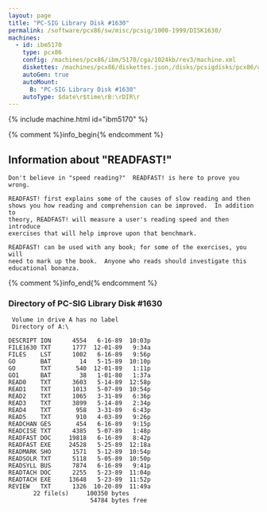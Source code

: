 ```yaml
---
layout: page
title: "PC-SIG Library Disk #1630"
permalink: /software/pcx86/sw/misc/pcsig/1000-1999/DISK1630/
machines:
  - id: ibm5170
    type: pcx86
    config: /machines/pcx86/ibm/5170/cga/1024kb/rev3/machine.xml
    diskettes: /machines/pcx86/diskettes.json,/disks/pcsigdisks/pcx86/diskettes.json
    autoGen: true
    autoMount:
      B: "PC-SIG Library Disk #1630"
    autoType: $date\r$time\rB:\rDIR\r
---
```


{% include machine.html id="ibm5170" %}

{% comment %}info_begin{% endcomment %}

## Information about "READFAST!"

    Don't believe in "speed reading?"  READFAST! is here to prove you
    wrong.
    
    READFAST! first explains some of the causes of slow reading and then
    shows you how reading and comprehension can be improved.  In addition to
    theory, READFAST! will measure a user's reading speed and then introduce
    exercises that will help improve upon that benchmark.
    
    READFAST! can be used with any book; for some of the exercises, you will
    need to mark up the book.  Anyone who reads should investigate this
    educational bonanza.
{% comment %}info_end{% endcomment %}


### Directory of PC-SIG Library Disk #1630

     Volume in drive A has no label
     Directory of A:\

    DESCRIPT ION      4554   6-16-89  10:03p
    FILE1630 TXT      1777  12-01-89   9:34a
    FILES    LST      1002   6-16-89   9:56p
    GO       BAT        14   5-15-89  10:10p
    GO       TXT       540  12-01-89   1:11p
    GO1      BAT        38   1-01-80   1:37a
    READ0    TXT      3603   5-14-89  12:58p
    READ1    TXT      1013   5-07-89  10:54p
    READ2    TXT      1065   3-31-89   6:36p
    READ3    TXT      3899   5-14-89   2:34p
    READ4    TXT       958   3-31-89   6:43p
    READ5    TXT       910   4-03-89   9:26p
    READCHAN GES       454   6-16-89   9:15p
    READCISE TXT      4385   5-07-89   1:48p
    READFAST DOC     19818   6-16-89   8:42p
    READFAST EXE     24528   5-25-89  12:18a
    READMARK SHO      1571   5-12-89  10:54p
    READSOLR TXT      5118   5-05-89  10:50p
    READSYLL BUS      7874   6-16-89   9:41p
    READTACH DOC      2255   5-23-89  11:04p
    READTACH EXE     13648   5-23-89  11:52p
    REVIEW   TXT      1326  10-20-89  11:49a
           22 file(s)     100350 bytes
                           54784 bytes free
